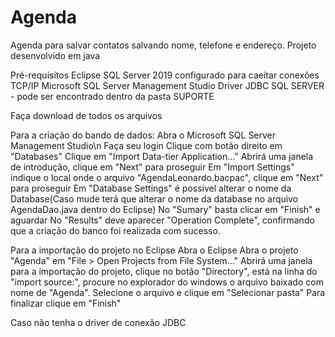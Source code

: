 # Agenda
Agenda para salvar contatos salvando nome, telefone e endereço. Projeto desenvolvido em java

Pré-requisitos
Eclipse
SQL Server 2019 configurado para caeitar conexões TCP/IP
Microsoft SQL Server Management Studio
Driver JDBC SQL SERVER - pode ser encontrado dentro da pasta SUPORTE

Faça download de todos os arquivos

Para a criação do bando de dados:
  Abra o Microsoft SQL Server Management Studio\n
  Faça seu login
  Clique com botão direito em "Databases"
  Clique em "Import Data-tier Application..."
  Abrirá uma janela de introdução, clique em "Next" para proseguir
  Em "Import Settings" indique o local onde o arquivo "AgendaLeonardo.bacpac", clique em "Next" para proseguir
  Em "Database Settings" é possivel alterar o nome da Database(Caso mude terá que alterar o nome da database no arquivo AgendaDao.java dentro do Eclipse)
  No "Sumary" basta clicar em "Finish" e aguardar
  No "Results" deve aparecer "Operation Complete", confirmando que a criação do banco foi realizada com sucesso.
  
Para a importação do projeto no Eclipse
  Abra o Eclipse
  Abra o projeto "Agenda" em "File > Open Projects from File System..."
  Abrirá uma janela para a importação do projeto, clique no botão "Directory", está na linha do "import source:", procure no explorador do windows o arquivo baixado com nome de "Agenda". Selecione o arquivo e clique em "Selecionar pasta"
  Para finalizar clique em "Finish"
  
Caso não tenha o driver de conexão JDBC
